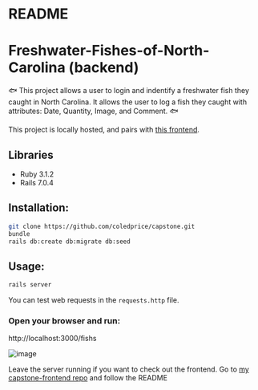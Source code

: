 # README
# Freshwater-Fishes-of-North-Carolina (backend)

:fish: This project allows a user to login and indentify a freshwater fish they caught in North Carolina.  It allows the user to log a fish they caught with attributes: Date, Quantity, Image, and Comment. :fish:


This project is locally hosted, and pairs with [this frontend](https://github.com/coledprice/capstone-frontend).

## Libraries
<ul>
<li>Ruby 3.1.2</li>
<li>Rails 7.0.4</li>
</ul>

## Installation:
```bash
git clone https://github.com/coledprice/capstone.git
bundle
rails db:create db:migrate db:seed
```

## Usage:
```bash
rails server
```
You can test web requests in the `requests.http` file.

### Open your browser and run:
http://localhost:3000/fishs

![image](https://user-images.githubusercontent.com/116182313/215846024-e61b7859-98bf-4a41-bd6b-3986b5499ed6.png)

Leave the server running if you want to check out the frontend. Go to [my capstone-frontend repo](https://github.com/coledprice/capstone-frontend) and follow the README

